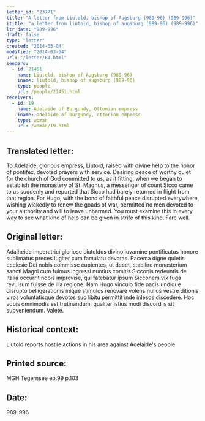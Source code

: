 ```yaml
---
letter_id: "23771"
title: "A letter from Liutold, bishop of Augsburg (989-96) (989-996)"
ititle: "a letter from liutold, bishop of augsburg (989-96) (989-996)"
ltr_date: "989-996"
draft: false
type: "letter"
created: "2014-03-04"
modified: "2014-03-04"
url: "/letter/61.html"
senders:
  - id: 21451
    name: Liutold, bishop of Augsburg (989-96)
    iname: liutold, bishop of augsburg (989-96)
    type: people
    url: /people/21451.html
receivers:
  - id: 19
    name: Adelaide of Burgundy, Ottonian empress
    iname: adelaide of burgundy, ottonian empress
    type: woman
    url: /woman/19.html
---
```

<h2> Translated letter:</h2>To Adelaide, glorious empress, Liutold, raised with divine help to the honor of pontifex, devoted prayers with service.
Desiring peace of worthy quiet for the church of God committed to us, as it fitting, when we began to establish the monastery of St. Magnus, a messenger of count Sicco came to us suddenly and reported that Sicco had barely returned in flight from that region.  For Hugo, with the bond of faithful peace disrupted  everywhere, wishing wickedly to renew the goads of war, permitted no men devoted to your authority and will to leave unharmed.  You must examine this in every way to see what kind of help can be given in strife of this kind.
Fare well.
<h2 class="mt-4"> Original letter:</h2>Adalheide imperatrici gloriose Liutoldus divino iuvamine pontificatus honore sublimatus preces iugiter cum famulatu devotas.
Pacema digne quietis ecclesie Dei nobis commisse cupientes, ut decet, stabilire monasterium sancti Magni cum fuimus ingressi nuntius comitis Sicconis redeuntis de Italia occurrit nobis improvise, qui fatebatur ipsum Sicconem vix fuga revulsum fuisse de illa regione. Nam Hugo vinculo fide pacis undique disrupto belligerationis inique stimulos renovare volens nullos vestre ditionis viros voluntatisque devotos suo libitu permittit inde inlesos discedere. Hoc vobis omnimodis est trutinandum, qualiter istius modi discordiis sit subveniendum. Valete.
<h2 class="mt-4"> Historical context:</h2>Liutold reports hostile actions in his area against Adelaide's people.
<h2 class="mt-4"> Printed source:</h2>MGH Tegernsee ep.99 p.103
<h2 class="mt-4"> Date:</h2>989-996